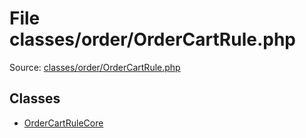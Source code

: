 File classes/order/OrderCartRule.php
=========

Source: [classes/order/OrderCartRule.php](https://github.com/PrestaShop/PrestaShop/blob/1.6.1.1/classes/order/OrderCartRule.php)


Classes
-------

* [OrderCartRuleCore](class.OrderCartRuleCore.md)

